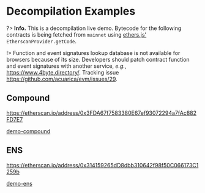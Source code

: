 # Decompilation Examples <!-- {docsify-ignore-all} -->

?> **Info.** This is a decompilation live demo. Bytecode for the following contracts is being fetched from `mainnet` using [ethers.js'](https://docs.ethers.org/) `EtherscanProvider.getCode`.

!> Function and event signatures lookup database is not available for browsers because of its size. Developers should patch contract function and event signatures with another service, _e.g._, <https://www.4byte.directory/>. Tracking issue <https://github.com/acuarica/evm/issues/29>.

<!-- tabs:start -->

## **Compound**

<https://etherscan.io/address/0x3FDA67f7583380E67ef93072294a7fAc882FD7E7>

[demo-compound](./evm.html?c=0x3FDA67f7583380E67ef93072294a7fAc882FD7E7 ':include :type=iframe width=100% height=600px')

## **ENS**

<https://etherscan.io/address/0x314159265dD8dbb310642f98f50C066173C1259b>

[demo-ens](./evm.html?c=0x314159265dD8dbb310642f98f50C066173C1259b ':include :type=iframe width=100% height=600px')

<!-- tabs:end -->
